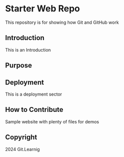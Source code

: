 # Starter Web Repo

This repository is for showing how Git and GitHub work

## Introduction

This is an Introduction

## Purpose

## Deployment

This is a deployment sector

## How to Contribute

Sample website with plenty of files for demos

## Copyright

2024 Git.Learnig